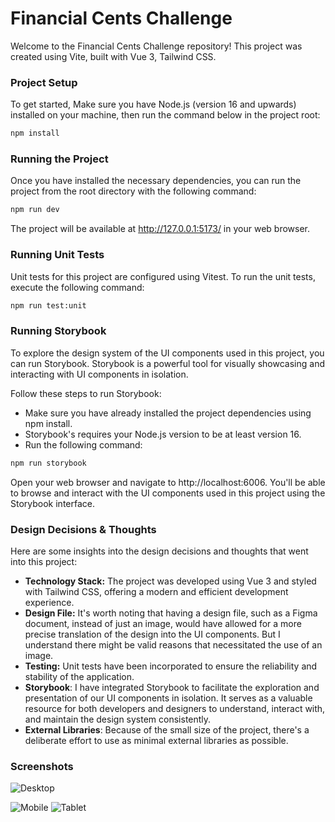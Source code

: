 # Financial Cents Challenge

Welcome to the Financial Cents Challenge repository! This project was created using Vite, built with Vue 3, Tailwind CSS. 

### Project Setup


To get started, Make sure you have Node.js (version 16 and upwards) installed on your machine, then run the command below in the project root:


```sh
npm install
```

### Running the Project
Once you have installed the necessary dependencies, you can run the project from the root directory with the following command:

```sh
npm run dev
```

The project will be available at http://127.0.0.1:5173/ in your web browser.

### Running Unit Tests
Unit tests for this project are configured using Vitest. To run the unit tests, execute the following command:

```sh
npm run test:unit
```

### Running Storybook
To explore the design system of the UI components used in this project, you can run Storybook. Storybook is a powerful tool for visually showcasing and interacting with UI components in isolation.

Follow these steps to run Storybook:

* Make sure you have already installed the project dependencies using npm install.
* Storybook's requires your Node.js version to be at least version 16.
* Run the following command:

```sh
npm run storybook
```
Open your web browser and navigate to http://localhost:6006.
You'll be able to browse and interact with the UI components used in this project using the Storybook interface. 

### Design Decisions & Thoughts
Here are some insights into the design decisions and thoughts that went into this project:

* __Technology Stack:__ The project was developed using Vue 3 and styled with Tailwind CSS, offering a modern and efficient development experience.
* __Design File:__ It's worth noting that having a design file, such as a Figma document, instead of just an image, would have allowed for a more precise translation of the design into the UI components. But I understand there might be valid reasons that necessitated the use of an image.
* __Testing:__ Unit tests have been incorporated to ensure the reliability and stability of the application.
* __Storybook__: I have integrated Storybook to facilitate the exploration and presentation of our UI components in isolation. It serves as a valuable resource for both developers and designers to understand, interact with, and maintain the design system consistently.
* __External Libraries__: Because of the small size of the project, there's a deliberate effort to use as minimal external libraries as possible.

### Screenshots

![Desktop](https://github.com/benmalcom/financial-cents-challenge/assets/5072922/3f3cc054-e415-4ad4-9437-d3bad87f201c)

![Mobile](https://github.com/benmalcom/financial-cents-challenge/assets/5072922/50ef670c-4c84-41b7-a764-e5a1a2ca3818)
![Tablet](https://github.com/benmalcom/financial-cents-challenge/assets/5072922/55ca60d4-a2f8-4fba-839e-5a07b309ad01)